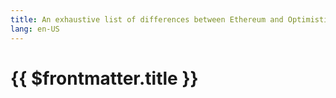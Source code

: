 ```yaml
---
title: An exhaustive list of differences between Ethereum and Optimistic Ethereum
lang: en-US
---
```


# {{ $frontmatter.title }}
